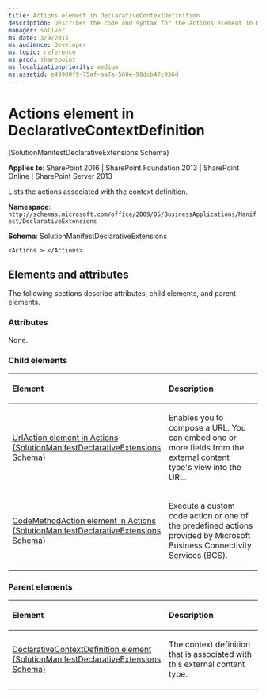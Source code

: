```yaml
---
title: Actions element in DeclarativeContextDefinition
description: Describes the code and syntax for the actions element in DeclarativeContextDefinition for SharePoint.
manager: soliver
ms.date: 3/9/2015
ms.audience: Developer
ms.topic: reference
ms.prod: sharepoint
ms.localizationpriority: medium
ms.assetid: e49980f9-75af-aa7a-560e-90dcb47c936d
---
```


# Actions element in DeclarativeContextDefinition 

(SolutionManifestDeclarativeExtensions Schema)

**Applies to**: SharePoint 2016 | SharePoint Foundation 2013 | SharePoint Online | SharePoint Server 2013

Lists the actions associated with the context definition.

**Namespace**: `http://schemas.microsoft.com/office/2009/05/BusinessApplications/Manifest/DeclarativeExtensions`

**Schema**: SolutionManifestDeclarativeExtensions

```
<Actions > </Actions>
```

## Elements and attributes

The following sections describe attributes, child elements, and parent elements.

### Attributes

None.

### Child elements

<table>
<colgroup>
<col width="50%" />
<col width="50%" />
</colgroup>
<thead>
<tr class="header">
<th align="left"><p>Element</p></th>
<th align="left"><p>Description</p></th>
</tr>
</thead>
<tbody>
<tr class="odd">
<td align="left"><p><a href="urlaction-element-in-actions-solutionmanifestdeclarativeextensions-schema.md">UrlAction element in Actions (SolutionManifestDeclarativeExtensions Schema)</a></p></td>
<td align="left"><p>Enables you to compose a URL. You can embed one or more fields from the external content type's view into the URL.</p></td>
</tr>
<tr class="even">
<td align="left"><p><a href="codemethodaction-element-in-actions-solutionmanifestdeclarativeextensions-schema.md">CodeMethodAction element in Actions (SolutionManifestDeclarativeExtensions Schema)</a></p></td>
<td align="left"><p>Execute a custom code action or one of the predefined actions provided by Microsoft Business Connectivity Services (BCS).</p></td>
</tr>
</tbody>
</table>

### Parent elements

<table>
<colgroup>
<col width="50%" />
<col width="50%" />
</colgroup>
<thead>
<tr class="header">
<th align="left"><p>Element</p></th>
<th align="left"><p>Description</p></th>
</tr>
</thead>
<tbody>
<tr class="odd">
<td align="left"><p><a href="declarativecontextdefinition-element-solutionmanifestdeclarativeextensions-schem.md">DeclarativeContextDefinition element (SolutionManifestDeclarativeExtensions Schema)</a></p></td>
<td align="left"><p>The context definition that is associated with this external content type.</p></td>
</tr>
</tbody>
</table>

<br/>

<br/>








